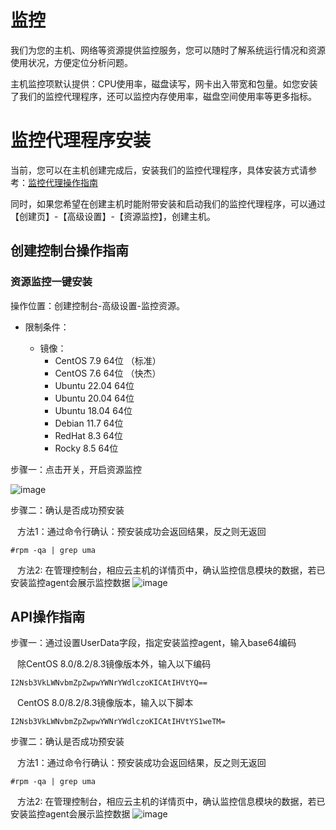 # 监控


我们为您的主机、网络等资源提供监控服务，您可以随时了解系统运行情况和资源使用状况，方便定位分析问题。

主机监控项默认提供：CPU使用率，磁盘读写，网卡出入带宽和包量。如您安装了我们的监控代理程序，还可以监控内存使用率，磁盘空间使用率等更多指标。

# 监控代理程序安装

当前，您可以在主机创建完成后，安装我们的监控代理程序，具体安装方式请参考：[监控代理操作指南](https://docs.ucloud.cn/cloudwatch/ublotagent/UboltAgent_Linux_Installation_Guide)

同时，如果您希望在创建主机时能附带安装和启动我们的监控代理程序，可以通过【创建页】-【高级设置】-【资源监控】，创建主机。

## 创建控制台操作指南

### 资源监控一键安装
操作位置：创建控制台-高级设置-监控资源。

- 限制条件：

  - 镜像：
    - CentOS 7.9 64位 （标准）
    - CentOS 7.6 64位 （快杰）
    - Ubuntu 22.04 64位
    - Ubuntu 20.04 64位
    - Ubuntu 18.04 64位
    - Debian 11.7 64位
    - RedHat 8.3 64位
    - Rocky 8.5 64位
   
步骤一：点击开关，开启资源监控

![image](https://www-s.ucloud.cn/2025/08/f0990c2bfac3edff1e926edddb4a97a3_1756176566236.png)


步骤二：确认是否成功预安装

&ensp; 方法1：通过命令行确认：预安装成功会返回结果，反之则无返回
```
#rpm -qa | grep uma
```
&ensp; 方法2: 在管理控制台，相应云主机的详情页中，确认监控信息模块的数据，若已安装监控agent会展示监控数据
![image](https://user-images.githubusercontent.com/91523214/191244019-8a6cbdea-a3e5-4dec-b1df-c332864ed092.png)



## API操作指南
步骤一：通过设置UserData字段，指定安装监控agent，输入base64编码

&ensp; 除CentOS 8.0/8.2/8.3镜像版本外，输入以下编码

```
I2Nsb3VkLWNvbmZpZwpwYWNrYWdlczoKICAtIHVtYQ==
```
&ensp; CentOS 8.0/8.2/8.3镜像版本，输入以下脚本
```
I2Nsb3VkLWNvbmZpZwpwYWNrYWdlczoKICAtIHVtYS1weTM=
```

步骤二：确认是否成功预安装

&ensp; 方法1：通过命令行确认：预安装成功会返回结果，反之则无返回
```
#rpm -qa | grep uma
```
&ensp; 方法2: 在管理控制台，相应云主机的详情页中，确认监控信息模块的数据，若已安装监控agent会展示监控数据
![image](https://user-images.githubusercontent.com/91523214/191244019-8a6cbdea-a3e5-4dec-b1df-c332864ed092.png)


